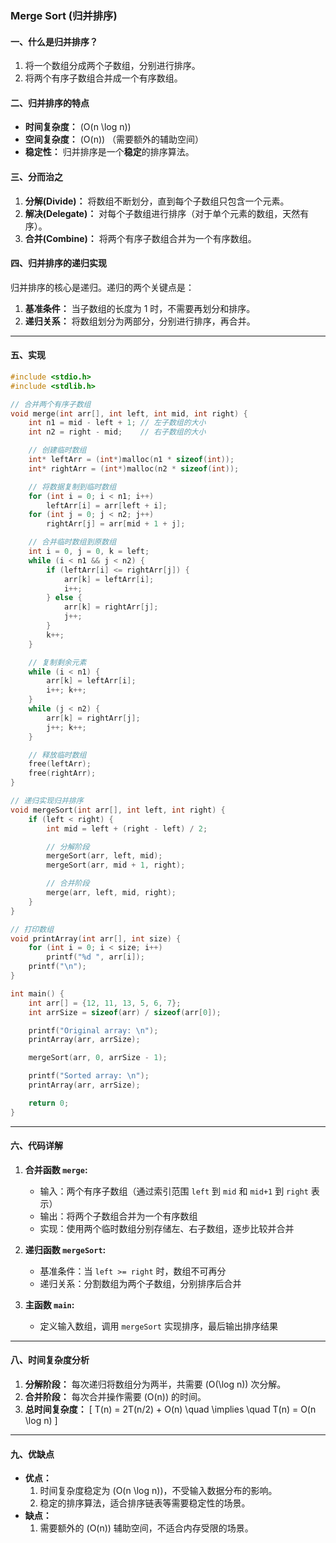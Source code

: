 ### Merge Sort (归并排序)

#### 一、什么是归并排序？

1. 将一个数组分成两个子数组，分别进行排序。
2. 将两个有序子数组合并成一个有序数组。

#### 二、归并排序的特点
- **时间复杂度：** \(O(n \log n)\)
- **空间复杂度：** \(O(n)\) （需要额外的辅助空间）
- **稳定性：** 归并排序是一个**稳定**的排序算法。

#### 三、分而治之

1. **分解(Divide)：** 将数组不断划分，直到每个子数组只包含一个元素。
2. **解决(Delegate)：** 对每个子数组进行排序（对于单个元素的数组，天然有序）。
3. **合并(Combine)：** 将两个有序子数组合并为一个有序数组。

#### 四、归并排序的递归实现

归并排序的核心是递归。递归的两个关键点是：

1. **基准条件：** 当子数组的长度为 1 时，不需要再划分和排序。
2. **递归关系：** 将数组划分为两部分，分别进行排序，再合并。

---

#### 五、实现

```c
#include <stdio.h>
#include <stdlib.h>

// 合并两个有序子数组
void merge(int arr[], int left, int mid, int right) {
    int n1 = mid - left + 1; // 左子数组的大小
    int n2 = right - mid;    // 右子数组的大小

    // 创建临时数组
    int* leftArr = (int*)malloc(n1 * sizeof(int));
    int* rightArr = (int*)malloc(n2 * sizeof(int));

    // 将数据复制到临时数组
    for (int i = 0; i < n1; i++)
        leftArr[i] = arr[left + i];
    for (int j = 0; j < n2; j++)
        rightArr[j] = arr[mid + 1 + j];

    // 合并临时数组到原数组
    int i = 0, j = 0, k = left;
    while (i < n1 && j < n2) {
        if (leftArr[i] <= rightArr[j]) {
            arr[k] = leftArr[i];
            i++;
        } else {
            arr[k] = rightArr[j];
            j++;
        }
        k++;
    }

    // 复制剩余元素
    while (i < n1) {
        arr[k] = leftArr[i];
        i++; k++;
    }
    while (j < n2) {
        arr[k] = rightArr[j];
        j++; k++;
    }

    // 释放临时数组
    free(leftArr);
    free(rightArr);
}

// 递归实现归并排序
void mergeSort(int arr[], int left, int right) {
    if (left < right) {
        int mid = left + (right - left) / 2;

        // 分解阶段
        mergeSort(arr, left, mid);
        mergeSort(arr, mid + 1, right);

        // 合并阶段
        merge(arr, left, mid, right);
    }
}

// 打印数组
void printArray(int arr[], int size) {
    for (int i = 0; i < size; i++)
        printf("%d ", arr[i]);
    printf("\n");
}

int main() {
    int arr[] = {12, 11, 13, 5, 6, 7};
    int arrSize = sizeof(arr) / sizeof(arr[0]);

    printf("Original array: \n");
    printArray(arr, arrSize);

    mergeSort(arr, 0, arrSize - 1);

    printf("Sorted array: \n");
    printArray(arr, arrSize);

    return 0;
}
```

---

#### 六、代码详解

1. **合并函数 `merge`:**
   - 输入：两个有序子数组（通过索引范围 `left` 到 `mid` 和 `mid+1` 到 `right` 表示）
   - 输出：将两个子数组合并为一个有序数组
   - 实现：使用两个临时数组分别存储左、右子数组，逐步比较并合并

2. **递归函数 `mergeSort`:**
   - 基准条件：当 `left >= right` 时，数组不可再分
   - 递归关系：分割数组为两个子数组，分别排序后合并

3. **主函数 `main`:**
   - 定义输入数组，调用 `mergeSort` 实现排序，最后输出排序结果

---

#### 八、时间复杂度分析
1. **分解阶段：** 每次递归将数组分为两半，共需要 \(O(\log n)\) 次分解。
2. **合并阶段：** 每次合并操作需要 \(O(n)\) 的时间。
3. **总时间复杂度：**
   \[
   T(n) = 2T(n/2) + O(n) \quad \implies \quad T(n) = O(n \log n)
   \]

---

#### 九、优缺点
- **优点：**
  1. 时间复杂度稳定为 \(O(n \log n)\)，不受输入数据分布的影响。
  2. 稳定的排序算法，适合排序链表等需要稳定性的场景。
- **缺点：**
  1. 需要额外的 \(O(n)\) 辅助空间，不适合内存受限的场景。